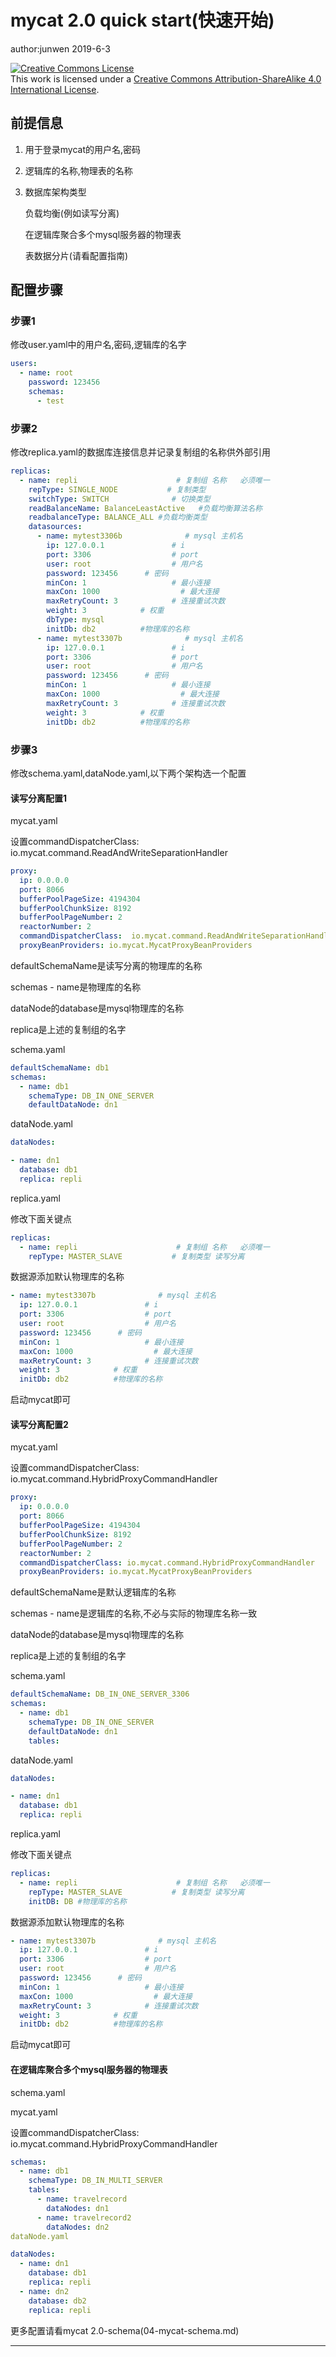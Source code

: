 # mycat 2.0 quick start(快速开始)

author:junwen 2019-6-3

<a rel="license" href="http://creativecommons.org/licenses/by-sa/4.0/"><img alt="Creative Commons License" style="border-width:0" src="https://i.creativecommons.org/l/by-sa/4.0/88x31.png" /></a><br />This work is licensed under a <a rel="license" href="http://creativecommons.org/licenses/by-sa/4.0/">Creative Commons Attribution-ShareAlike 4.0 International License</a>.

## 前提信息

1. 用于登录mycat的用户名,密码

2. 逻辑库的名称,物理表的名称

3. 数据库架构类型

   负载均衡(例如读写分离)

   在逻辑库聚合多个mysql服务器的物理表

   表数据分片(请看配置指南)

## 配置步骤

### 步骤1

修改user.yaml中的用户名,密码,逻辑库的名字

```yaml
users:
  - name: root
    password: 123456
    schemas:
      - test
```

### 步骤2

修改replica.yaml的数据库连接信息并记录复制组的名称供外部引用

```yaml
replicas:
  - name: repli                      # 复制组 名称   必须唯一
    repType: SINGLE_NODE           # 复制类型
    switchType: SWITCH              # 切换类型
    readBalanceName: BalanceLeastActive   #负载均衡算法名称
    readbalanceType: BALANCE_ALL #负载均衡类型
    datasources:
      - name: mytest3306b              # mysql 主机名
        ip: 127.0.0.1               # i
        port: 3306                  # port
        user: root                  # 用户名
        password: 123456      # 密码
        minCon: 1                   # 最小连接
        maxCon: 1000                  # 最大连接
        maxRetryCount: 3            # 连接重试次数
        weight: 3            # 权重
        dbType: mysql
        initDb: db2			 #物理库的名称
      - name: mytest3307b              # mysql 主机名
        ip: 127.0.0.1               # i
        port: 3306                  # port
        user: root                  # 用户名
        password: 123456      # 密码
        minCon: 1                   # 最小连接
        maxCon: 1000                  # 最大连接
        maxRetryCount: 3            # 连接重试次数
        weight: 3            # 权重
        initDb: db2			 #物理库的名称
```

### 步骤3

修改schema.yaml,dataNode.yaml,以下两个架构选一个配置



#### 读写分离配置1

mycat.yaml

设置commandDispatcherClass: io.mycat.command.ReadAndWriteSeparationHandler

```yaml
proxy:
  ip: 0.0.0.0
  port: 8066
  bufferPoolPageSize: 4194304     
  bufferPoolChunkSize: 8192     
  bufferPoolPageNumber: 2      
  reactorNumber: 2      
  commandDispatcherClass:  io.mycat.command.ReadAndWriteSeparationHandler
  proxyBeanProviders: io.mycat.MycatProxyBeanProviders
```

defaultSchemaName是读写分离的物理库的名称

schemas - name是物理库的名称

dataNode的database是mysql物理库的名称

replica是上述的复制组的名字

schema.yaml

```yaml
defaultSchemaName: db1
schemas:
  - name: db1
    schemaType: DB_IN_ONE_SERVER
    defaultDataNode: dn1
```

dataNode.yaml

```yaml
dataNodes:

- name: dn1
  database: db1
  replica: repli
```

replica.yaml

修改下面关键点

```yaml
replicas:
  - name: repli                      # 复制组 名称   必须唯一
    repType: MASTER_SLAVE           # 复制类型 读写分离
```

数据源添加默认物理库的名称

```yaml
- name: mytest3307b              # mysql 主机名
  ip: 127.0.0.1               # i
  port: 3306                  # port
  user: root                  # 用户名
  password: 123456      # 密码
  minCon: 1                   # 最小连接
  maxCon: 1000                  # 最大连接
  maxRetryCount: 3            # 连接重试次数
  weight: 3            # 权重
  initDb: db2          #物理库的名称
```

启动mycat即可





#### 读写分离配置2

mycat.yaml

设置commandDispatcherClass: io.mycat.command.HybridProxyCommandHandler

```yaml
proxy:
  ip: 0.0.0.0
  port: 8066
  bufferPoolPageSize: 4194304     
  bufferPoolChunkSize: 8192     
  bufferPoolPageNumber: 2      
  reactorNumber: 2      
  commandDispatcherClass: io.mycat.command.HybridProxyCommandHandler
  proxyBeanProviders: io.mycat.MycatProxyBeanProviders
```



defaultSchemaName是默认逻辑库的名称

schemas - name是逻辑库的名称,不必与实际的物理库名称一致

dataNode的database是mysql物理库的名称

replica是上述的复制组的名字

schema.yaml

```yaml
defaultSchemaName: DB_IN_ONE_SERVER_3306
schemas:
  - name: db1
    schemaType: DB_IN_ONE_SERVER
    defaultDataNode: dn1
    tables:
```

dataNode.yaml

```yaml
dataNodes:

- name: dn1
  database: db1
  replica: repli
```



replica.yaml

修改下面关键点

```yaml
replicas:
  - name: repli                      # 复制组 名称   必须唯一
    repType: MASTER_SLAVE           # 复制类型 读写分离
    initDB: DB #物理库的名称
```

数据源添加默认物理库的名称

```yaml
- name: mytest3307b              # mysql 主机名
  ip: 127.0.0.1               # i
  port: 3306                  # port
  user: root                  # 用户名
  password: 123456      # 密码
  minCon: 1                   # 最小连接
  maxCon: 1000                  # 最大连接
  maxRetryCount: 3            # 连接重试次数
  weight: 3            # 权重
  initDb: db2          #物理库的名称
```

启动mycat即可





#### 在逻辑库聚合多个mysql服务器的物理表

schema.yaml

mycat.yaml

设置commandDispatcherClass: io.mycat.command.HybridProxyCommandHandler



```yaml
schemas:
  - name: db1
    schemaType: DB_IN_MULTI_SERVER
    tables:
      - name: travelrecord
        dataNodes: dn1
      - name: travelrecord2
        dataNodes: dn2
dataNode.yaml

dataNodes:
  - name: dn1
    database: db1
    replica: repli
  - name: dn2
    database: db2
    replica: repli
```



更多配置请看mycat 2.0-schema(04-mycat-schema.md)



------

